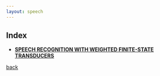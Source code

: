```yaml
---
layout: speech
---
```


## Index

* [**SPEECH RECOGNITION WITH WEIGHTED FINITE-STATE TRANSDUCERS**](./speech/srwwsft.html)

[back](../)

